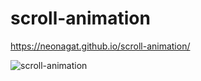 # scroll-animation

https://neonagat.github.io/scroll-animation/

![scroll-animation](https://user-images.githubusercontent.com/73759315/162620667-6421f407-d506-4787-8272-6d14009caa5f.png)
